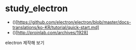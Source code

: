 # study_electron

- ()[https://github.com/electron/electron/blob/master/docs-translations/ko-KR/tutorial/quick-start.md]
- ()[http://proinlab.com/archives/1928]

electron 제작해 보기
